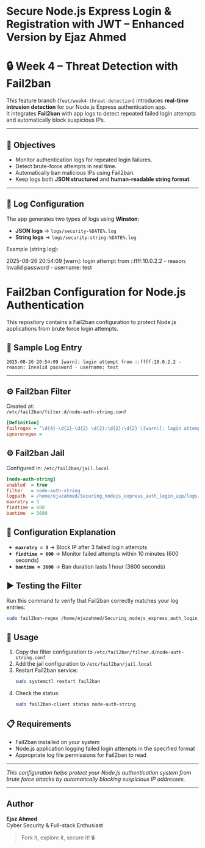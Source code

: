 # Secure Node.js Express Login & Registration with JWT – Enhanced Version by Ejaz Ahmed
# 🔒 Week 4 – Threat Detection with Fail2ban

This feature branch (`feat/week4-threat-detection`) introduces **real-time intrusion detection** for our Node.js Express authentication app.  
It integrates **Fail2ban** with app logs to detect repeated failed login attempts and automatically block suspicious IPs.

---

## 📌 Objectives
- Monitor authentication logs for repeated login failures.
- Detect brute-force attempts in real time.
- Automatically ban malicious IPs using Fail2ban.
- Keep logs both **JSON structured** and **human-readable string format**.

---

## 📝 Log Configuration

The app generates two types of logs using **Winston**:
- **JSON logs** → `logs/security-%DATE%.log`
- **String logs** → `logs/security-string-%DATE%.log`

Example (string log):

2025-08-26 20:54:09 [warn]: login attempt from ::ffff:10.0.2.2 - reason: Invalid password - username: test

# Fail2ban Configuration for Node.js Authentication

This repository contains a Fail2ban configuration to protect Node.js applications from brute force login attempts.

## 📝 Sample Log Entry

```
2025-08-26 20:54:09 [warn]: login attempt from ::ffff:10.0.2.2 - reason: Invalid password - username: test
```

---

## ⚙️ Fail2ban Filter

Created at:  
`/etc/fail2ban/filter.d/node-auth-string.conf`

```ini
[Definition]
failregex = ^\d{4}-\d{2}-\d{2} \d{2}:\d{2}:\d{2} \[warn\]: login attempt from <HOST> - reason: Invalid password - username: .+$
ignoreregex =
```

## ⚙️ Fail2ban Jail

Configured in: `/etc/fail2ban/jail.local`

```ini
[node-auth-string]
enabled  = true
filter   = node-auth-string
logpath  = /home/ejazahmed/Securing_nodejs_express_auth_login_app/logs/security-string-*.log
maxretry = 3
findtime = 600
bantime  = 3600
```

## 🔎 Configuration Explanation

- **`maxretry = 3`** → Block IP after 3 failed login attempts
- **`findtime = 600`** → Monitor failed attempts within 10 minutes (600 seconds)
- **`bantime = 3600`** → Ban duration lasts 1 hour (3600 seconds)

## ▶️ Testing the Filter

Run this command to verify that Fail2ban correctly matches your log entries:

```bash
sudo fail2ban-regex /home/ejazahmed/Securing_nodejs_express_auth_login_app/logs/security-string-*.log /etc/fail2ban/filter.d/node-auth-string.conf
```

## 🚀 Usage

1. Copy the filter configuration to `/etc/fail2ban/filter.d/node-auth-string.conf`
2. Add the jail configuration to `/etc/fail2ban/jail.local`
3. Restart Fail2ban service:
   ```bash
   sudo systemctl restart fail2ban
   ```
4. Check the status:
   ```bash
   sudo fail2ban-client status node-auth-string
   ```

## 📋 Requirements

- Fail2ban installed on your system
- Node.js application logging failed login attempts in the specified format
- Appropriate log file permissions for Fail2ban to read

---

*This configuration helps protect your Node.js authentication system from brute force attacks by automatically blocking suspicious IP addresses.*

---

## Author

**Ejaz Ahmed**  
Cyber Security & Full-stack Enthusiast

> Fork it, explore it, secure it! 🔒

